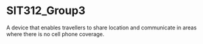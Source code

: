 # SIT312_Group3
A device that enables travellers to share location and communicate in areas where there is no cell phone coverage.
